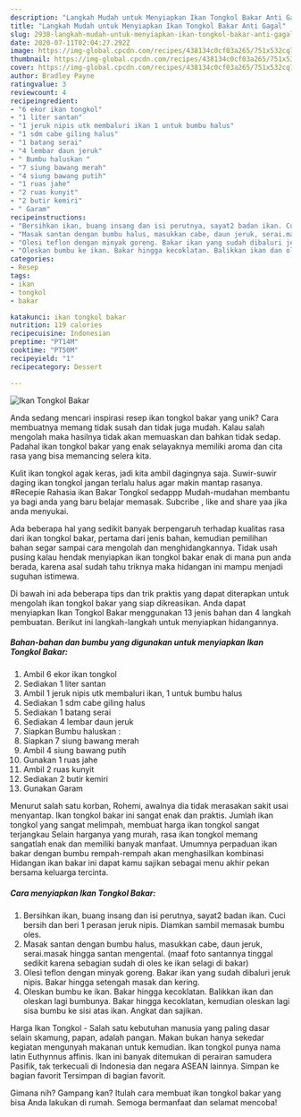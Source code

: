 ```yaml
---
description: "Langkah Mudah untuk Menyiapkan Ikan Tongkol Bakar Anti Gagal"
title: "Langkah Mudah untuk Menyiapkan Ikan Tongkol Bakar Anti Gagal"
slug: 2938-langkah-mudah-untuk-menyiapkan-ikan-tongkol-bakar-anti-gagal
date: 2020-07-11T02:04:27.292Z
image: https://img-global.cpcdn.com/recipes/438134c0cf03a265/751x532cq70/ikan-tongkol-bakar-foto-resep-utama.jpg
thumbnail: https://img-global.cpcdn.com/recipes/438134c0cf03a265/751x532cq70/ikan-tongkol-bakar-foto-resep-utama.jpg
cover: https://img-global.cpcdn.com/recipes/438134c0cf03a265/751x532cq70/ikan-tongkol-bakar-foto-resep-utama.jpg
author: Bradley Payne
ratingvalue: 3
reviewcount: 4
recipeingredient:
- "6 ekor ikan tongkol"
- "1 liter santan"
- "1 jeruk nipis utk membaluri ikan 1 untuk bumbu halus"
- "1 sdm cabe giling halus"
- "1 batang serai"
- "4 lembar daun jeruk"
- " Bumbu haluskan "
- "7 siung bawang merah"
- "4 siung bawang putih"
- "1 ruas jahe"
- "2 ruas kunyit"
- "2 butir kemiri"
- " Garam"
recipeinstructions:
- "Bersihkan ikan, buang insang dan isi perutnya, sayat2 badan ikan. Cuci bersih dan beri 1 perasan jeruk nipis. Diamkan sambil memasak bumbu oles."
- "Masak santan dengan bumbu halus, masukkan cabe, daun jeruk, serai.masak hingga santan mengental. (maaf foto santannya tinggal sedikit karena sebagian sudah di oles ke ikan selagi di bakar)"
- "Olesi teflon dengan minyak goreng. Bakar ikan yang sudah dibaluri jeruk nipis. Bakar hingga setengah masak dan kering."
- "Oleskan bumbu ke ikan. Bakar hingga kecoklatan. Balikkan ikan dan oleskan lagi bumbunya. Bakar hingga kecoklatan, kemudian oleskan lagi sisa bumbu ke sisi atas ikan. Angkat dan sajikan."
categories:
- Resep
tags:
- ikan
- tongkol
- bakar

katakunci: ikan tongkol bakar 
nutrition: 119 calories
recipecuisine: Indonesian
preptime: "PT14M"
cooktime: "PT50M"
recipeyield: "1"
recipecategory: Dessert

---
```



![Ikan Tongkol Bakar](https://img-global.cpcdn.com/recipes/438134c0cf03a265/751x532cq70/ikan-tongkol-bakar-foto-resep-utama.jpg)

Anda sedang mencari inspirasi resep ikan tongkol bakar yang unik? Cara membuatnya memang tidak susah dan tidak juga mudah. Kalau salah mengolah maka hasilnya tidak akan memuaskan dan bahkan tidak sedap. Padahal ikan tongkol bakar yang enak selayaknya memiliki aroma dan cita rasa yang bisa memancing selera kita.

Kulit ikan tongkol agak keras, jadi kita ambil dagingnya saja. Suwir-suwir daging ikan tongkol jangan terlalu halus agar makin mantap rasanya. #Recepie Rahasia ikan Bakar Tongkol sedappp Mudah-mudahan membantu ya bagi anda yang baru belajar memasak. Subcribe , like and share yaa jika anda menyukai.

Ada beberapa hal yang sedikit banyak berpengaruh terhadap kualitas rasa dari ikan tongkol bakar, pertama dari jenis bahan, kemudian pemilihan bahan segar sampai cara mengolah dan menghidangkannya. Tidak usah pusing kalau hendak menyiapkan ikan tongkol bakar enak di mana pun anda berada, karena asal sudah tahu triknya maka hidangan ini mampu menjadi suguhan istimewa.


Di bawah ini ada beberapa tips dan trik praktis yang dapat diterapkan untuk mengolah ikan tongkol bakar yang siap dikreasikan. Anda dapat menyiapkan Ikan Tongkol Bakar menggunakan 13 jenis bahan dan 4 langkah pembuatan. Berikut ini langkah-langkah untuk menyiapkan hidangannya.

<!--inarticleads1-->

##### Bahan-bahan dan bumbu yang digunakan untuk menyiapkan Ikan Tongkol Bakar:

1. Ambil 6 ekor ikan tongkol
1. Sediakan 1 liter santan
1. Ambil 1 jeruk nipis utk membaluri ikan, 1 untuk bumbu halus
1. Sediakan 1 sdm cabe giling halus
1. Sediakan 1 batang serai
1. Sediakan 4 lembar daun jeruk
1. Siapkan  Bumbu haluskan :
1. Siapkan 7 siung bawang merah
1. Ambil 4 siung bawang putih
1. Gunakan 1 ruas jahe
1. Ambil 2 ruas kunyit
1. Sediakan 2 butir kemiri
1. Gunakan  Garam


Menurut salah satu korban, Rohemi, awalnya dia tidak merasakan sakit usai menyantap. Ikan tongkol bakar ini sangat enak dan praktis. Jumlah ikan tongkol yang sangat melimpah, membuat harga ikan tongkol sangat terjangkau Selain harganya yang murah, rasa ikan tongkol memang sangatlah enak dan memiliki banyak manfaat. Umumnya perpaduan ikan bakar dengan bumbu rempah-rempah akan menghasilkan kombinasi Hidangan ikan bakar ini dapat kamu sajikan sebagai menu akhir pekan bersama keluarga tercinta. 

<!--inarticleads2-->

##### Cara menyiapkan Ikan Tongkol Bakar:

1. Bersihkan ikan, buang insang dan isi perutnya, sayat2 badan ikan. Cuci bersih dan beri 1 perasan jeruk nipis. Diamkan sambil memasak bumbu oles.
1. Masak santan dengan bumbu halus, masukkan cabe, daun jeruk, serai.masak hingga santan mengental. (maaf foto santannya tinggal sedikit karena sebagian sudah di oles ke ikan selagi di bakar)
1. Olesi teflon dengan minyak goreng. Bakar ikan yang sudah dibaluri jeruk nipis. Bakar hingga setengah masak dan kering.
1. Oleskan bumbu ke ikan. Bakar hingga kecoklatan. Balikkan ikan dan oleskan lagi bumbunya. Bakar hingga kecoklatan, kemudian oleskan lagi sisa bumbu ke sisi atas ikan. Angkat dan sajikan.


Harga Ikan Tongkol - Salah satu kebutuhan manusia yang paling dasar selain skamung, papan, adalah pangan. Makan bukan hanya sekedar kegiatan mengunyah makanan untuk kemudian. Ikan tongkol punya nama latin Euthynnus affinis. Ikan ini banyak ditemukan di perairan samudera Pasifik, tak terkecuali di Indonesia dan negara ASEAN lainnya. Simpan ke bagian favorit Tersimpan di bagian favorit. 

Gimana nih? Gampang kan? Itulah cara membuat ikan tongkol bakar yang bisa Anda lakukan di rumah. Semoga bermanfaat dan selamat mencoba!

